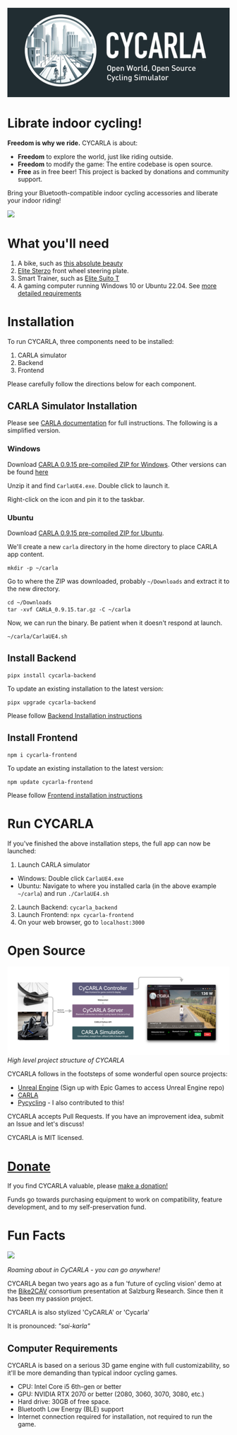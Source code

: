![banner](logo/cycarla-github-banner.png)

# Librate indoor cycling!

**Freedom is why we ride.** CYCARLA is about:

+ **Freedom** to explore the world, just like riding outside. 
+ **Freedom** to modify the game: The entire codebase is open source.
+ **Free** as in free beer! This project is backed by donations and community support.

Bring your Bluetooth-compatible indoor cycling accessories and liberate your indoor riding!

![](readme_assets/town-15-riding.png)

# What you'll need

1. A bike, such as [this absolute beauty](https://www.bastioncycles.com/)
2. [Elite Sterzo](https://www.elite-it.com/en/products/home-trainers/ecosystem-accessories/sterzo-smart) front wheel steering plate.
3. Smart Trainer, such as [Elite Suito T](https://www.elite-it.com/en/products/home-trainers/interactive-trainers/suito-t)
4. A gaming computer running Windows 10 or Ubuntu 22.04. See [more detailed requirements](#computer-requirements)


# Installation

To run CYCARLA, three components need to be installed:
1. CARLA simulator
2. Backend
3. Frontend

Please carefully follow the directions below for each component.

## CARLA Simulator Installation

Please see [CARLA documentation](https://carla.readthedocs.io/en/latest/start_quickstart/#carla-installation) for full instructions. The following is a simplified version.

### Windows

Download [CARLA 0.9.15 pre-compiled ZIP for Windows](https://carla-releases.s3.eu-west-3.amazonaws.com/Windows/CARLA_0.9.15.zip). Other versions can be found [here](https://github.com/carla-simulator/carla/releases)

Unzip it and find `CarlaUE4.exe`. Double click to launch it.

Right-click on the icon and pin it to the taskbar.

### Ubuntu

Download [CARLA 0.9.15 pre-compiled ZIP for Ubuntu](https://carla-releases.s3.us-east-005.backblazeb2.com/Linux/CARLA_0.9.15.tar.gz). 

We'll create a new `carla` directory in the home directory to place CARLA app content.

```
mkdir -p ~/carla
```

Go to where the ZIP was downloaded, probably `~/Downloads` and extract it to the new directory.
```
cd ~/Downloads
tar -xvf CARLA_0.9.15.tar.gz -C ~/carla
```

Now, we can run the binary. Be patient when it doesn't respond at launch.
```
~/carla/CarlaUE4.sh
```

## Install Backend

```
pipx install cycarla-backend
```
To update an existing installation to the latest version:
```
pipx upgrade cycarla-backend
```

Please follow [Backend Installation instructions](https://github.com/tensorturtle/cycarla/blob/main/cycarla-backend/README.md)


## Install Frontend

```
npm i cycarla-frontend
```

To update an existing installation to the latest version:
```
npm update cycarla-frontend
```

Please follow [Frontend installation instructions](https://github.com/tensorturtle/cycarla/blob/main/cycarla-frontend/README.md)

# Run CYCARLA

If you've finished the above installation steps, the full app can now be launched:

1. Launch CARLA simulator
  + Windows: Double click `CarlaUE4.exe`
  + Ubuntu: Navigate to where you installed carla (in the above example `~/carla`) and run `./CarlaUE4.sh`
2. Launch Backend: `cycarla_backend`
3. Launch Frontend: `npx cycarla-frontend`
4. On your web browser, go to `localhost:3000`

# Open Source

![project-structure-diagram](graphics/CyCARLA-figmadiagram-1.png)
*High level project structure of CYCARLA*

CYCARLA follows in the footsteps of some wonderful open source projects:
+ [Unreal Engine](https://github.com/EpicGames) (Sign up with Epic Games to access Unreal Engine repo)
+ [CARLA](https://github.com/carla-simulator/carla)
+ [Pycycling](https://github.com/zacharyedwardbull/pycycling) - I also contributed to this!

CYCARLA accepts Pull Requests. If you have an improvement idea, submit an Issue and let's discuss!

CYCARLA is MIT licensed.

# [Donate](https://buy.stripe.com/aEUeVkaAuc8XgP69AB)

If you find CYCARLA valuable, please [make a donation!](https://buy.stripe.com/aEUeVkaAuc8XgP69AB) 

Funds go towards purchasing equipment to work on compatibility, feature development, and to my self-preservation fund.

# Fun Facts

![](readme_assets/riding-in-the-park.png)

*Roaming about in CyCARLA - you can go anywhere!*

CYCARLA began two years ago as a fun 'future of cycling vision' demo at the [Bike2CAV](https://www.bike2cav.at/en/home-2/) consortium presentation at Salzburg Research. Since then it has been my passion project.

CYCARLA is also stylized 'CyCARLA' or 'Cycarla'

It is pronounced: *"sai-karla"*

## Computer Requirements

CYCARLA is based on a serious 3D game engine with full customizability, so it'll be more demanding than typical indoor cycling games.

+ CPU: Intel Core i5 6th-gen or better
+ GPU: NVIDIA RTX 2070 or better (2080, 3060, 3070, 3080, etc.)
+ Hard drive: 30GB of free space.
+ Bluetooth Low Energy (BLE) support
+ Internet connection required for installation, not required to run the game.
